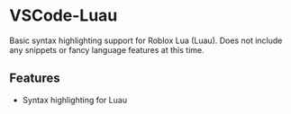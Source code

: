 # VSCode-Luau

Basic syntax highlighting support for Roblox Lua (Luau). Does not include any snippets or fancy language features at this time.

## Features

- Syntax highlighting for Luau

